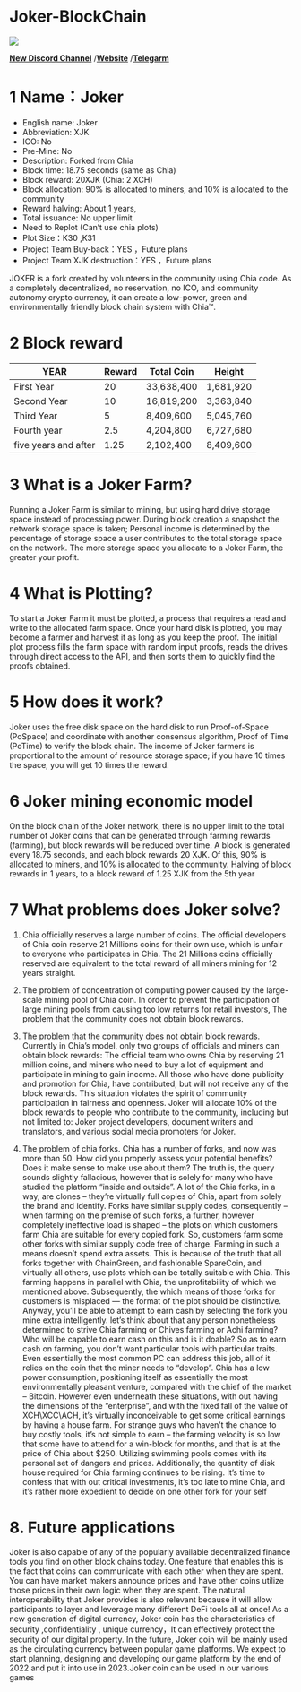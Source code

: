 # Joker-BlockChain

<img src=".\joker-blockchain-gui\src\assets\img\joker_logo.svg"/> 

[**New Discord Channel**](https://discord.gg/yWRNdtChTT)  /[**Website**](https://www.jokercoin.org)   /[**Telegarm**](https://t.me/jokerblockchain)

# 1 Name：Joker  
* English name: Joker 
* Abbreviation: XJK
* ICO: No
* Pre-Mine: No
* Description: Forked from Chia
* Block time: 18.75 seconds (same as Chia)
* Block reward: 20XJK (Chia: 2 XCH)
* Block allocation: 90% is allocated to miners, and 10% is allocated to the community
* Reward halving: About 1 years, 
* Total issuance: No upper limit 
* Need to Replot (Can’t use chia plots)
* Plot Size：K30 ,K31 
* Project Team Buy-back：YES ，Future plans
* Project Team XJK destruction：YES ，Future plans

JOKER is a fork created by volunteers in the community using Chia code. As a completely decentralized, no reservation, no ICO, and community autonomy crypto currency, it can create a low-power, green and environmentally friendly block chain system with Chia™.


# 2 Block reward

| YEAR	               |     Reward    	 | Total Coin	 |          Height |
| -------------------- | --------------- | ----------- | --------------- |
| First Year	         |       20	       | 33,638,400	 |       1,681,920 |
| Second Year     	   |       10	       | 16,819,200	 |       3,363,840 |
| Third Year	         |        5	       |  8,409,600  |     	 5,045,760 |
| Fourth year	         |      2.5	       |  4,204,800  |    	 6,727,680 |
| five years and after |     1.25	       |  2,102,400	 |       8,409,600 |


# 3 What is a Joker Farm?

Running a Joker Farm is similar to mining, but using hard drive storage space instead of processing power. During block creation a snapshot the network storage space is taken;
Personal income is determined by the percentage of storage space a user contributes to the total storage space on the network. The more storage space you allocate to a Joker Farm, the greater your profit.

# 4 What is Plotting?

To start a Joker Farm it must be plotted, a process that requires a read and write to the allocated farm space. Once your hard disk is plotted, you may become a farmer and harvest it as long as you keep the proof.
The initial plot process fills the farm space with random input proofs, reads the drives through direct access to the API, and then sorts them to quickly find the proofs obtained.

# 5 How does it work?

Joker uses the free disk space on the hard disk to run Proof-of-Space (PoSpace) and coordinate with another consensus algorithm, Proof of Time (PoTime) to verify the block chain.
The income of Joker farmers is proportional to the amount of resource storage space; if you have 10 times the space, you will get 10 times the reward.

# 6 Joker mining economic model

On the block chain of the Joker network, there is no upper limit to the total number of Joker coins that can be generated through farming rewards (farming), but block rewards will be reduced over time.
A block is generated every 18.75 seconds, and each block rewards 20 XJK. Of this, 90% is allocated to miners, and 10% is allocated to the community. Halving of block rewards in 1 years, to a block reward of 1.25 XJK from the 5th year 

# 7 What problems does Joker solve?

1.	Chia officially reserves a large number of coins.
The official developers of Chia coin reserve 21 Millions coins for their own use, which is unfair to everyone who participates in Chia. The 21 Millions coins officially reserved are equivalent to the total reward of all miners mining for 12 years straight.

2.	The problem of concentration of computing power caused by the large-scale mining pool of Chia coin.
In order to prevent the participation of large mining pools from causing too low returns for retail investors, The problem that the community does not obtain block rewards.

3.	The problem that the community does not obtain block rewards.
Currently in Chia’s model, only two groups of officials and miners can obtain block rewards: The official team who owns Chia by reserving 21 million coins, and miners who need to buy a lot of equipment and participate in mining to gain income.
All those who have done publicity and promotion for Chia, have contributed, but will not receive any of the block rewards. This situation violates the spirit of community participation in fairness and openness.
Joker will allocate 10% of the block rewards to people who contribute to the community, including but not limited to: Joker project developers, document writers and translators, and various social media promoters for Joker.

4.	The problem of chia forks. 
Chia has a number of forks, and now was more than 50. How did you properly assess your potential benefits? Does it make sense to make use about them? 
The truth is, the query sounds slightly fallacious, however that is solely for many who have studied the platform “inside and outside”. A lot of the Chia forks, in a way, are clones – they’re virtually full copies of Chia, apart from solely the brand and identify. Forks have similar supply codes, consequently – when farming on the premise of such forks, a further, however completely ineffective load is shaped – the plots on which customers farm Chia are suitable for every copied fork. 
So, customers farm some other forks with similar supply code free of charge. Farming in such a means doesn’t spend extra assets. This is because of the truth that all forks together with ChainGreen, and fashionable SpareCoin, and virtually all others, use plots which can be totally suitable with Chia. This farming happens in parallel with Chia, the unprofitability of which we mentioned above. Subsequently, the which means of those forks for customers is misplaced — the format of the plot should be distinctive. Anyway, you’ll be able to attempt to earn cash by selecting the fork you mine extra intelligently.
let’s think about that any person nonetheless determined to strive Chia farming or Chives farming or Achi farming? Who will be capable to earn cash on this and is it doable?  So as to earn cash on farming, you don’t want particular tools with particular traits. Even essentially the most common PC can address this job, all of it relies on the coin that the miner needs to “develop”. Chia has a low power consumption, positioning itself as essentially the most environmentally pleasant venture, compared with the chief of the market – Bitcoin. However even underneath these situations, with out having the dimensions of the “enterprise”, and with the fixed fall of the value of XCH\XCC\ACH, it’s virtually inconceivable to get some critical earnings by having a house farm. For strange guys who haven’t the chance to buy costly tools, it’s not simple to earn – the farming velocity is so low that some have to attend for a win-block for months, and that is at the price of Chia about $250. Utilizing swimming pools comes with its personal set of dangers and prices. Additionally, the quantity of disk house required for Chia farming continues to be rising. It’s time to confess that with out critical investments, it’s too late to mine Chia, and it’s rather more expedient to decide on one other fork for your self

# 8.	Future applications
Joker is also capable of any of the popularly available decentralized finance tools you find on other block chains today. One feature that enables this is the fact that coins can communicate with each other when they are spent. You can have market makers announce prices and have other coins utilize those prices in their own logic when they are spent. The natural interoperability that Joker provides is also relevant because it will allow participants to layer and leverage many different DeFi tools all at once!
As a new generation of digital currency, Joker	coin has the characteristics of security ,confidentiality , unique currency，It can effectively protect the security of our digital property. In the future, Joker coin will be mainly used as the circulating currency between popular game platforms. We expect to start planning, designing and developing our game platform by the end of 2022 and put it into use in 2023.Joker coin can be used in our various games


